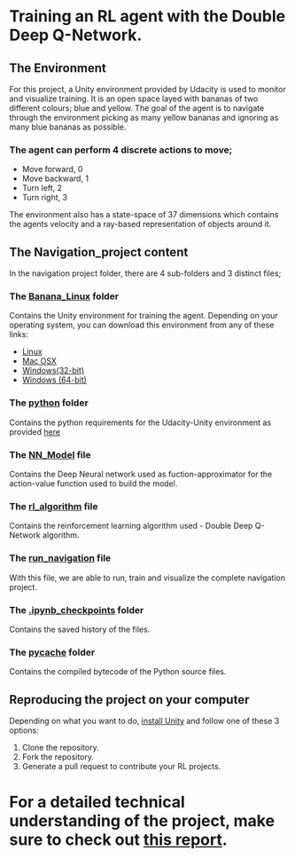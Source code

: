 # Training an RL agent with the Double Deep Q-Network.

## The Environment

For this project, a Unity environment provided by Udacity is used to monitor and visualize training. It is an open space layed with bananas of two different colours; blue and yellow.
The goal of the agent is to navigate through the environment picking as many yellow bananas and ignoring as many blue bananas as possible.

### The agent can perform 4 discrete actions to move; 

- Move forward, 0
- Move backward, 1
- Turn left, 2
- Turn right, 3

The environment also has a state-space of 37 dimensions which contains the agents velocity and a ray-based representation of objects around it.



## The Navigation_project content

In the navigation project folder, there are 4 sub-folders and 3 distinct files;

### The [Banana_Linux](https://github.com/Khaulat/Deep_Reinforcement_Learning/tree/master/Navigation_project/Banana_Linux) folder 

Contains the Unity environment for training the agent. Depending on your operating system, you can download this environment from any of these links:

- [Linux](https://s3-us-west-1.amazonaws.com/udacity-drlnd/P1/Banana/Banana_Linux.zip)
- [Mac OSX](https://s3-us-west-1.amazonaws.com/udacity-drlnd/P1/Banana/Banana.app.zip)
- [Windows(32-bit)](https://s3-us-west-1.amazonaws.com/udacity-drlnd/P1/Banana/Banana_Windows_x86.zip)
- [Windows (64-bit)](https://s3-us-west-1.amazonaws.com/udacity-drlnd/P1/Banana/Banana_Windows_x86_64.zip)

### The [python](https://github.com/Khaulat/Deep_Reinforcement_Learning/tree/master/Navigation_project/python) folder

Contains the python requirements for the Udacity-Unity environment as provided [here](https://github.com/udacity/deep-reinforcement-learning)

### The [NN_Model](https://github.com/Khaulat/Deep_Reinforcement_Learning/blob/master/Navigation_project/NN_Model.py) file

Contains the Deep Neural network used as fuction-approximator for the action-value function used to build the model.

### The [rl_algorithm](https://github.com/Khaulat/Deep_Reinforcement_Learning/blob/master/Navigation_project/rl_algorithm.py) file

Contains the reinforcement learning algorithm used - Double Deep Q-Network algorithm.

### The [run_navigation](https://github.com/Khaulat/Deep_Reinforcement_Learning/blob/master/Navigation_project/run_navigation.ipynb) file

With this file, we are able to run, train and visualize the complete navigation project.

### The [.ipynb_checkpoints](https://github.com/Khaulat/Deep_Reinforcement_Learning/tree/master/Navigation_project/.ipynb_checkpoints) folder

Contains the saved history of the files.

### The [__pycache__](https://github.com/Khaulat/Deep_Reinforcement_Learning/tree/master/Navigation_project/__pycache__)  folder

Contains the compiled bytecode of the Python source files.

## Reproducing the project on your computer

Depending on what you want to do, [install Unity](https://github.com/Unity-Technologies/ml-agents/blob/release_3_docs/docs/Installation.md#advanced-local-installation-for-development) and follow one of these 3 options:

1. Clone the repository.
2. Fork the repository.
3. Generate a pull request to contribute your RL projects.

# For a detailed technical understanding of the project, make sure to check out [this report](https://khaulat.github.io/Deep-Q-Networks(DQN)/).
